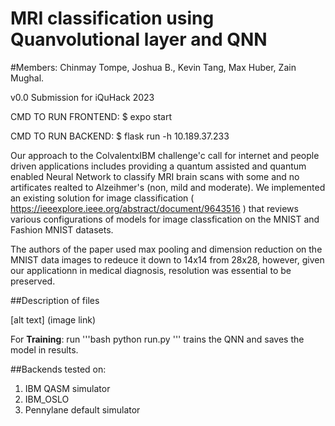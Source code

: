 # MRI classification using Quanvolutional layer and QNN
#Members: Chinmay Tompe, Joshua B., Kevin Tang, Max Huber, Zain Mughal.

v0.0 Submission for iQuHack 2023

CMD TO RUN FRONTEND:
$ expo start

CMD TO RUN BACKEND:
$ flask run -h 10.189.37.233

Our approach to the ColvalentxIBM challenge'c call for internet and people driven applications includes providing a quantum assisted and quantum enabled Neural Network to classify MRI brain scans with some and no artificates realted to Alzeihmer's (non, mild and moderate). We implemented an existing solution for image classification ( https://ieeexplore.ieee.org/abstract/document/9643516 ) that reviews various configurations of models for image classfication on the MNIST and Fashion MNIST datasets.

The authors of the paper used max pooling and dimension reduction on the MNIST data images to redeuce it down to 14x14 from 28x28, however, given our applicationn in medical diagnosis, resolution was essential to be preserved. 

##Description of files

[alt text] (image link)

For **Training**: run  '''bash python run.py ''' trains the QNN and saves the model in results.

##Backends tested on: 

1. IBM QASM simulator 
2. IBM_OSLO
3. Pennylane default simulator


